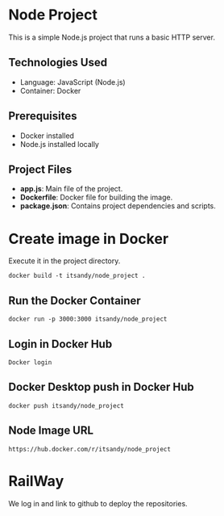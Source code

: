 # Node Project

This is a simple Node.js project that runs a basic HTTP server.

## Technologies Used
- Language: JavaScript (Node.js)
- Container: Docker

## Prerequisites
- Docker installed
- Node.js installed locally

## Project Files
- **app.js**: Main file of the project.
- **Dockerfile**: Docker file for building the image.
- **package.json**: Contains project dependencies and scripts.


# Create image in Docker

 Execute it in the project directory.
 
  ~~~
  docker build -t itsandy/node_project .
  ~~~

## Run the Docker Container
~~~
docker run -p 3000:3000 itsandy/node_project
~~~

## Login in Docker Hub
~~~
Docker login
~~~

## Docker Desktop push in Docker Hub
~~~
docker push itsandy/node_project
~~~

## Node Image URL
~~~
https://hub.docker.com/r/itsandy/node_project
~~~


# RailWay
We log in and link to github to deploy the repositories.



  
